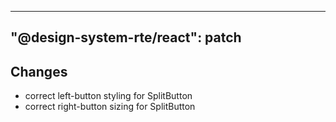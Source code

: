 ---
  "@design-system-rte/react": patch
  ---
  
  ## Changes

- correct left-button styling for SplitButton
- correct right-button sizing for SplitButton
